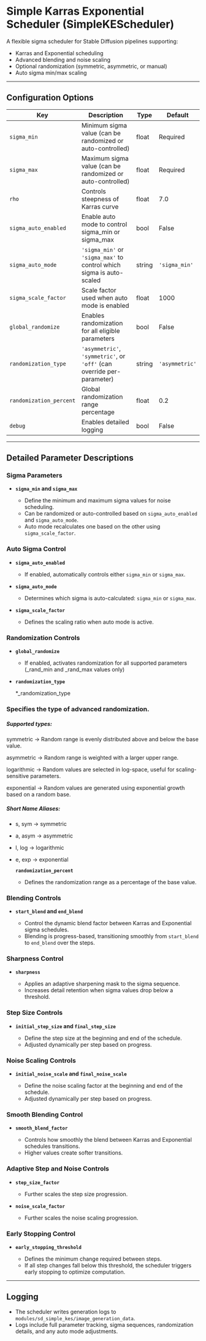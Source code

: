 # Simple Karras Exponential Scheduler (SimpleKEScheduler)

A flexible sigma scheduler for Stable Diffusion pipelines supporting:

* Karras and Exponential scheduling
* Advanced blending and noise scaling
* Optional randomization (symmetric, asymmetric, or manual)
* Auto sigma min/max scaling

---

## Configuration Options

| Key                     | Description                                                            | Type   | Default        |
| ----------------------- | ---------------------------------------------------------------------- | ------ | -------------- |
| `sigma_min`             | Minimum sigma value (can be randomized or auto-controlled)             | float  | Required       |
| `sigma_max`             | Maximum sigma value (can be randomized or auto-controlled)             | float  | Required       |
| `rho`                   | Controls steepness of Karras curve                                     | float  | 7.0            |
| `sigma_auto_enabled`    | Enable auto mode to control sigma\_min or sigma\_max                   | bool   | False          |
| `sigma_auto_mode`       | `'sigma_min'` or `'sigma_max'` to control which sigma is auto-scaled   | string | `'sigma_min'`  |
| `sigma_scale_factor`    | Scale factor used when auto mode is enabled                            | float  | 1000           |
| `global_randomize`      | Enables randomization for all eligible parameters                      | bool   | False          |
| `randomization_type`    | `'asymmetric'`, `'symmetric'`, or `'off'` (can override per-parameter) | string | `'asymmetric'` |
| `randomization_percent` | Global randomization range percentage                                  | float  | 0.2            |
| `debug`                 | Enables detailed logging                                               | bool   | False          |

---

## Detailed Parameter Descriptions

### Sigma Parameters

* **`sigma_min` and `sigma_max`**

  * Define the minimum and maximum sigma values for noise scheduling.
  * Can be randomized or auto-controlled based on `sigma_auto_enabled` and `sigma_auto_mode`.
  * Auto mode recalculates one based on the other using `sigma_scale_factor`.

### Auto Sigma Control

* **`sigma_auto_enabled`**

  * If enabled, automatically controls either `sigma_min` or `sigma_max`.
* **`sigma_auto_mode`**

  * Determines which sigma is auto-calculated: `sigma_min` or `sigma_max`.
* **`sigma_scale_factor`**

  * Defines the scaling ratio when auto mode is active.

### Randomization Controls

* **`global_randomize`**

  * If enabled, activates randomization for all supported parameters (_rand_min and _rand_max values only)
* **`randomization_type`**

  *_randomization_type

### Specifies the type of advanced randomization.

##### Supported types:

symmetric → Random range is evenly distributed above and below the base value.

asymmetric → Random range is weighted with a larger upper range.

logarithmic → Random values are selected in log-space, useful for scaling-sensitive parameters.

exponential → Random values are generated using exponential growth based on a random base.

##### Short Name Aliases:

* s, sym → symmetric

* a, asym → asymmetric

* l, log → logarithmic

* e, exp → exponential

   **`randomization_percent`**

  * Defines the randomization range as a percentage of the base value.

### Blending Controls

* **`start_blend` and `end_blend`**

  * Control the dynamic blend factor between Karras and Exponential sigma schedules.
  * Blending is progress-based, transitioning smoothly from `start_blend` to `end_blend` over the steps.

### Sharpness Control

* **`sharpness`**

  * Applies an adaptive sharpening mask to the sigma sequence.
  * Increases detail retention when sigma values drop below a threshold.

### Step Size Controls

* **`initial_step_size` and `final_step_size`**

  * Define the step size at the beginning and end of the schedule.
  * Adjusted dynamically per step based on progress.

### Noise Scaling Controls

* **`initial_noise_scale` and `final_noise_scale`**

  * Define the noise scaling factor at the beginning and end of the schedule.
  * Adjusted dynamically per step based on progress.

### Smooth Blending Control

* **`smooth_blend_factor`**

  * Controls how smoothly the blend between Karras and Exponential schedules transitions.
  * Higher values create softer transitions.

### Adaptive Step and Noise Controls

* **`step_size_factor`**

  * Further scales the step size progression.
* **`noise_scale_factor`**

  * Further scales the noise scaling progression.

### Early Stopping Control

* **`early_stopping_threshold`**

  * Defines the minimum change required between steps.
  * If all step changes fall below this threshold, the scheduler triggers early stopping to optimize computation.

---

## Logging

* The scheduler writes generation logs to `modules/sd_simple_kes/image_generation_data`.
* Logs include full parameter tracking, sigma sequences, randomization details, and any auto mode adjustments.
